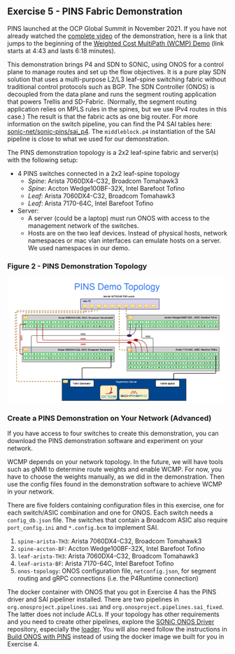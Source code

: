 <!--
Copyright 2021-present Open Networking Foundation

SPDX-License-Identifier: Apache-2.0
-->

## Exercise 5 - PINS Fabric Demonstration

PINS launched at the OCP Global Summit in November 2021. If you have not already
watched the [complete video](https://www.youtube.com/watch?v=iZuWdiV9dnc) of the
demonstration, here is a link that jumps to the beginning of the [Weighted Cost
MultiPath (WCMP) Demo](https://www.youtube.com/watch?v=iZuWdiV9dnc&t=271s) (link
starts at 4:43 and lasts 6:18 minutes).

This demonstration brings P4 and SDN to SONiC, using ONOS for a control plane to
manage routes and set up the flow objectives. It is a pure play SDN solution
that uses a multi-purpose L2/L3 leaf-spine switching fabric without traditional
control protocols such as BGP.  The SDN Controller (ONOS) is decoupled from the
data plane and runs the segment routing application that powers Trellis and
SD-Fabric. (Normally, the segment routing application relies on MPLS rules in
the spines, but we use IPv4 routes in this case.) The result is that the fabric
acts as one big router. For more information on the switch pipeline, you can
find the P4 SAI tables here:
[sonic-net/sonic-pins/sai_p4](https://github.com/sonic-net/sonic-pins/tree/main/sai_p4/instantiations/google).
The `middleblock.p4` instantiation of the SAI pipeline is close to what we used
for our demonstration.

The PINS demonstration topology is a 2x2 leaf-spine fabric and server(s) with
the following setup:

* 4 PINS switches connected in a 2x2 leaf-spine topology
    * _Spine_: Arista 7060DX4-C32, Broadcom Tomahawk3
    * _Spine_: Accton Wedge100BF-32X, Intel Barefoot Tofino
    * _Leaf_: Arista 7060DX4-C32, Broadcom Tomahawk3
    * _Leaf_: Arista 7170-64C, Intel Barefoot Tofino
* Server:
    * A server (could be a laptop) must run ONOS with access to the management
      network of the switches.
    * Hosts are on the two leaf devices. Instead of physical hosts, network
      namespaces or mac vlan interfaces can emulate hosts on a server. We used
      namespaces in our demo.

### Figure 2 - PINS Demonstration Topology

![alt_text](PINS-Demo-Topology.png "PINS Demo Topology")

### Create a PINS Demonstration on Your Network (Advanced)

If you have access to four switches to create this demonstration, you can
download the PINS demonstration software and experiment on your network.

WCMP depends on your network topology. In the future, we will have tools such as
gNMI to determine route weights and enable WCMP. For now, you have to choose the
weights manually, as we did in the demonstration. Then use the config files
found in the demonstration software to achieve WCMP in your network.

There are five folders containing configuration files in this exercise, one for
each switch/ASIC combination and one for ONOS. Each switch needs a
`config_db.json` file. The switches that contain a Broadcom ASIC also require
`port_config.ini` and `*.config.bcm` to implement SAI.

1. `spine-arista-TH3`: Arista 7060DX4-C32, Broadcom Tomahawk3
2. `spine-accton-BF`: Accton Wedge100BF-32X, Intel Barefoot Tofino
3. `leaf-arista-TH3`: Arista 7060DX4-C32, Broadcom Tomahawk3
4. `leaf-arista-BF`: Arista 7170-64C, Intel Barefoot Tofino
5. `onos-topology`: ONOS configuration file, `netconfig.json`, for segment
   routing and gRPC connections (i.e. the P4Runtime connection)

The docker container with ONOS that you got in Exercise 4 has the PINS driver
and SAI pipeliner installed. There are two pipelines in
`org.onosproject.pipelines.sai` and `org.onosproject.pipelines.sai_fixed`. The
latter does not include ACLs. If your topology has other requirements and you
need to create other pipelines, explore the [SONiC ONOS
Driver](https://github.com/pins/sonic-onos-driver) repository, especially the
[loader](https://github.com/pins/sonic-onos-driver/blob/main/pipeliner/src/main/java/org/onosproject/pipelines/sai/SaiPipeconfLoader.java).
You will also need follow the instructions in [Build ONOS with
PINS](../BuildONOSwithPINS) instead of using the docker image we built for you
in Exercise 4.
